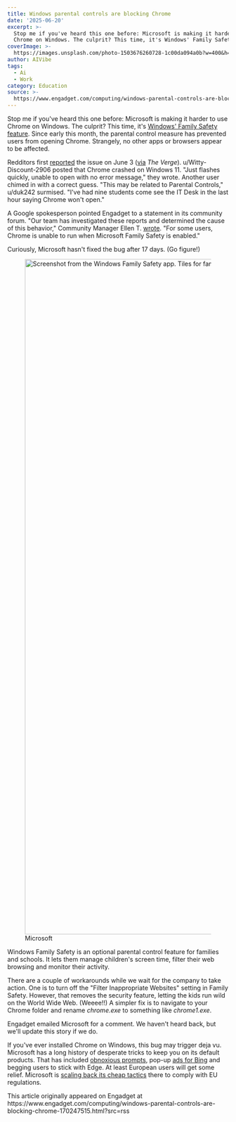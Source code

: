 ```yaml
---
title: Windows parental controls are blocking Chrome
date: '2025-06-20'
excerpt: >-
  Stop me if you've heard this one before: Microsoft is making it harder to use
  Chrome on Windows. The culprit? This time, it's Windows' Family Safety f...
coverImage: >-
  https://images.unsplash.com/photo-1503676260728-1c00da094a0b?w=400&h=200&fit=crop&auto=format
author: AIVibe
tags:
  - Ai
  - Work
category: Education
source: >-
  https://www.engadget.com/computing/windows-parental-controls-are-blocking-chrome-170247515.html?src=rss
---
```

<p>Stop me if you've heard this one before: Microsoft is making it harder to use Chrome on Windows. The culprit? This time, it's <a data-i13n="cpos:1;pos:1" href="https://www.engadget.com/2020-03-30-microsoft-family-safety-app-screen-time-locations.html">Windows' Family Safety feature</a>. Since early this month, the parental control measure has prevented users from opening Chrome. Strangely, no other apps or browsers appear to be affected.</p>
<p>Redditors first <a data-i13n="elm:context_link;elmt:doNotAffiliate;cpos:2;pos:1" class="no-affiliate-link" href="https://www.reddit.com/r/chrome/comments/1l2c552/chrome_wont_open_windows_11/">reported</a> the issue on June 3 (<a data-i13n="elm:context_link;elmt:doNotAffiliate;cpos:3;pos:1" class="no-affiliate-link" href="https://www.theverge.com/news/690179/microsoft-block-google-chrome-family-safety-feature">via</a> <em>The Verge</em>). u/Witty-Discount-2906 posted that Chrome crashed on Windows 11. "Just flashes quickly, unable to open with no error message," they wrote. Another user chimed in with a correct guess. "This may be related to Parental Controls," u/duk242 surmised. "I've had nine students come see the IT Desk in the last hour saying Chrome won't open."</p>
<span id="end-legacy-contents"></span><p>A Google spokesperson pointed Engadget to a statement in its community forum. "Our team has investigated these reports and determined the cause of this behavior," Community Manager Ellen T. <a data-i13n="elm:context_link;elmt:doNotAffiliate;cpos:4;pos:1" class="no-affiliate-link" href="https://support.google.com/chrome/thread/348515764?hl=en&amp;msgid=351376637">wrote</a>. "For some users, Chrome is unable to run when Microsoft Family Safety is enabled."</p>
<p>Curiously, Microsoft hasn't fixed the bug after 17 days. (Go figure!)</p>
<figure><img src="https://s.yimg.com/os/creatr-uploaded-images/2025-06/96733980-4df7-11f0-9ffe-8d496229ad49" data-crop-orig-src="https://s.yimg.com/os/creatr-uploaded-images/2025-06/96733980-4df7-11f0-9ffe-8d496229ad49" style="height:1537px;width:2732px;" alt="Screenshot from the Windows Family Safety app. Tiles for family members." data-uuid="64b152ce-813e-33f1-a4ba-fd8ab2a883d2"><figcaption></figcaption><div class="photo-credit">Microsoft</div></figure>
<p>Windows Family Safety is an optional parental control feature for families and schools. It lets them manage children's screen time, filter their web browsing and monitor their activity.</p>
<p>There are a couple of workarounds while we wait for the company to take action. One is to turn off the "Filter Inappropriate Websites" setting in Family Safety. However, that removes the security feature, letting the kids run wild on the World Wide Web. (Weeee!!) A simpler fix is to navigate to your Chrome folder and rename <em>chrome.exe</em> to something like <em>chrome1.exe</em>.</p>
<p>Engadget emailed Microsoft for a comment. We haven't heard back, but we'll update this story if we do.</p>
<p>If you've ever installed Chrome on Windows, this bug may trigger deja vu. Microsoft has a long history of desperate tricks to keep you on its default products. That has included <a data-i13n="cpos:5;pos:1" href="https://www.engadget.com/2018-09-12-windows-10-to-discourage-chrome-firefox-installs.html">obnoxious prompts</a>, pop-up <a data-i13n="cpos:6;pos:1" href="https://www.engadget.com/microsoft-is-once-again-asking-chrome-users-to-try-bing-through-unblockable-pop-ups-184348202.html">ads for Bing</a> and begging users to stick with Edge. At least European users will get some relief. Microsoft is <a data-i13n="cpos:7;pos:1" href="https://www.engadget.com/big-tech/microsoft-edge-will-stop-begging-you-for-attention-in-europe-at-least-130038477.html">scaling back its cheap tactics</a> there to comply with EU regulations.</p>This article originally appeared on Engadget at https://www.engadget.com/computing/windows-parental-controls-are-blocking-chrome-170247515.html?src=rss
